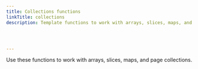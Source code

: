 ```yaml
---
title: Collections functions
linkTitle: collections
description: Template functions to work with arrays, slices, maps, and page collections.




---
```


Use these functions to work with arrays, slices, maps, and page collections.
